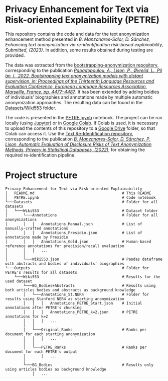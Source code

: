 # Privacy Enhancement for Text via Risk-oriented Explainability (PETRE)
This repository contains the code and data for the text anonymization enhancement method presented in *B. Manzanares-Salor, D. Sánchez, Enhancing text anonymization via re-identification risk-based explainability, Submitted, (2023)*. In addition, some results obtained during testing are provided.

The data was extracted from the [bootstrapping-anonymization repository](https://github.com/anthipapa/bootstrapping-anonymization), corresponding to the publication [*Papadopoulou, A., Lison, P., Øvrelid, L., Pil ́an, I., 2022. Bootstrapping text anonymization models with distant supervision, in: Proceedings of the Thirteenth Language Resources and Evaluation Conference, European Language Resources Association, Marseille, France. pp. 4477–4487*](https://aclanthology.org/2022.lrec-1.476). It has been extended by adding boidies of individuals' biographies and annotations made by multiple automatic anonymization approaches. The resulting data can be found in the [Datasets/Wiki553](Datasets/Wiki553) folder.

The code is presented in the [PETRE.ipynb](PETRE.ipynb) notebook. The project can be run locally (using [Jupyter](https://jupyter.org/)) or in [Google Colab](https://colab.research.google.com/). If Colab is used, it is necessary to upload the contents of this repository to a [Google Drive](https://drive.google.com/) folder, so that Colab can access it. Use the [Text Re-Identification repository](https://github.com/BenetManzanaresSalor/TextRe-Identification), corresponding to the publication [*B. Manzanares-Salor, D. Sánchez, P. Lison, Automatic Evaluation of Disclosure Risks of Text Anonymization Methods, Privacy in Statistical Databases, (2022)*](https://link.springer.com/chapter/10.1007/978-3-031-13945-1_12), for obtaining the required re-identification pipeline.

# Project structure
```
Privacy Enhancement for Text via Risk-oriented Explainability
│   README.md                                       # This README
│   PETRE.ipynb                                     # Code notebook
└───Datasets                                        # Folder for all datasets
│   └───Wiki553                                     # Dataset folder
│       └───Annotations                             # Folder for all anonymizations
│       │   │   Annotations_Manual.json             # List of manually-crafted annotations
│       │   │   Annotations_Presidio.json           # List of annotations made by Presidio
│       │   │   Annotations_Gold.json               # Human-based reference annotations for precision/recall evaluation
│       │   │   ...
│       │
│       └───Wiki553.json                            # Pandas dataframe with abstracts and bodies of individuals' biographies
└───Outputs                                         # Folder for PETRE's results for all datasets
    └───Wiki553                                     # Results for the used dataset
        └───BG_Bodies+Abstracts                     # Results using both articles bodies and abstracts as background knowledge
        │   └───Annotations_St.NER4                 # Folder for results using Stanford NER4 as starting anonymization
        │   │   │   Annotations_PETRE_Start.json    # Initial annotations after PETRE's chunking
        │   │   │   Annotations_PETRE_k=2.json      # PETRE annotations for k=2
        │   │   │   ...
        │   │    
        |   └───Original_Ranks                      # Ranks per document for each starting anonymization
        │   │   │   ...
        │   │
        │   └───PETRE_Ranks                         # Ranks per document for each PETRE's output
        │       │   ...
        │
        └───BG_Bodies                               # Results only using articles bodies as background knowledge
            │   ...
```
